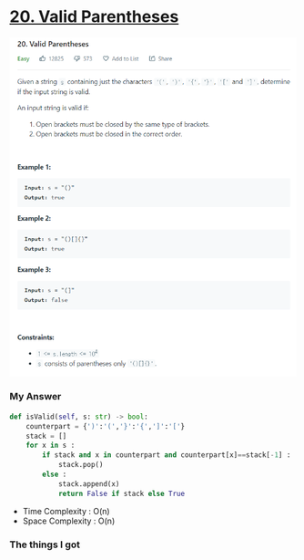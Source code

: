 # [20. Valid Parentheses](https://leetcode.com/problems/valid-parentheses/)

![image](Problem.png)



### My Answer

```python
def isValid(self, s: str) -> bool:
    counterpart = {')':'(','}':'{',']':'['}
    stack = []
    for x in s : 
        if stack and x in counterpart and counterpart[x]==stack[-1] : 
            stack.pop()
        else : 
            stack.append(x)
            return False if stack else True
```

* Time Complexity : O(n)
* Space Complexity : O(n)



### The things I got
